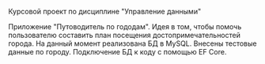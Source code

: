 Курсовой проект по дисциплине "Управление данными"

Приложение "Путоводитель по гододам". Идея в том, чтобы помочь пользователю составить план посещения достопримечательностей города.
На данный момент реализована БД в MySQL. Внесены тестовые данные по городу. Подключение БД к коду с помощью EF Core. 
